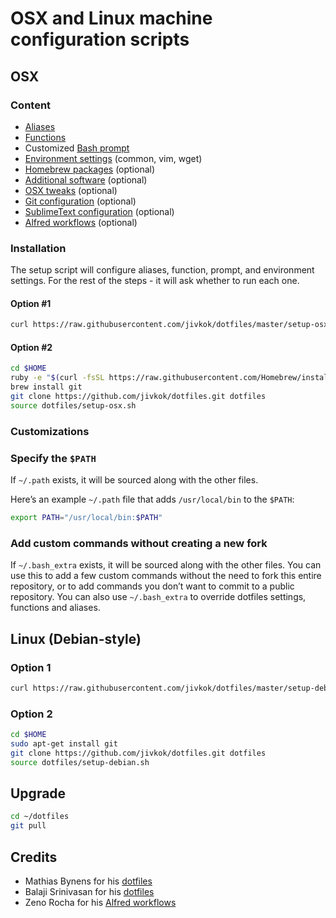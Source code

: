 # OSX and Linux machine configuration scripts

## OSX

### Content
* [Aliases](https://github.com/jivkok/dotfiles/blob/master/osx/.aliases)
* [Functions](https://github.com/jivkok/dotfiles/blob/master/osx/.functions)
* Customized [Bash prompt](https://github.com/jivkok/dotfiles/blob/master/osx/.bash_prompt)
* [Environment settings](https://github.com/jivkok/dotfiles/blob/master/osx/.bashrc) (common, vim, wget)
* [Homebrew packages](https://github.com/jivkok/dotfiles/blob/master/osx/brew.sh) (optional)
* [Additional software](https://github.com/jivkok/dotfiles/blob/master/osx/software.sh) (optional)
* [OSX tweaks](https://github.com/jivkok/dotfiles/blob/master/osx/.osx) (optional)
* [Git configuration](https://github.com/jivkok/dotfiles/blob/master/configure_git.sh) (optional)
* [SublimeText configuration](https://github.com/jivkok/dotfiles/tree/master/sublimetext) (optional)
* [Alfred workflows](https://github.com/jivkok/alfred-workflows) (optional)

### Installation
The setup script will configure aliases, function, prompt, and environment settings.
For the rest of the steps - it will ask whether to run each one.

#### Option #1
```sh
curl https://raw.githubusercontent.com/jivkok/dotfiles/master/setup-osx.sh | sh
```
#### Option #2
```sh
cd $HOME
ruby -e "$(curl -fsSL https://raw.githubusercontent.com/Homebrew/install/master/install)" # Homebrew
brew install git
git clone https://github.com/jivkok/dotfiles.git dotfiles
source dotfiles/setup-osx.sh
```

### Customizations

### Specify the `$PATH`

If `~/.path` exists, it will be sourced along with the other files.

Here’s an example `~/.path` file that adds `/usr/local/bin` to the `$PATH`:

```bash
export PATH="/usr/local/bin:$PATH"
```

### Add custom commands without creating a new fork

If `~/.bash_extra` exists, it will be sourced along with the other files. You can use this to add a few custom commands without the need to fork this entire repository, or to add commands you don’t want to commit to a public repository.
You can also use `~/.bash_extra` to override dotfiles settings, functions and aliases.


## Linux (Debian-style)

### Option 1
```sh
curl https://raw.githubusercontent.com/jivkok/dotfiles/master/setup-debian.sh | sh
```
### Option 2
```sh
cd $HOME
sudo apt-get install git
git clone https://github.com/jivkok/dotfiles.git dotfiles
source dotfiles/setup-debian.sh
```


## Upgrade
```sh
cd ~/dotfiles
git pull
```


## Credits

* Mathias Bynens for his [dotfiles](https://github.com/mathiasbynens/dotfiles)
* Balaji Srinivasan for his [dotfiles](https://github.com/startup-class/dotfiles)
* Zeno Rocha for his [Alfred workflows](https://github.com/zenorocha/alfred-workflows)
